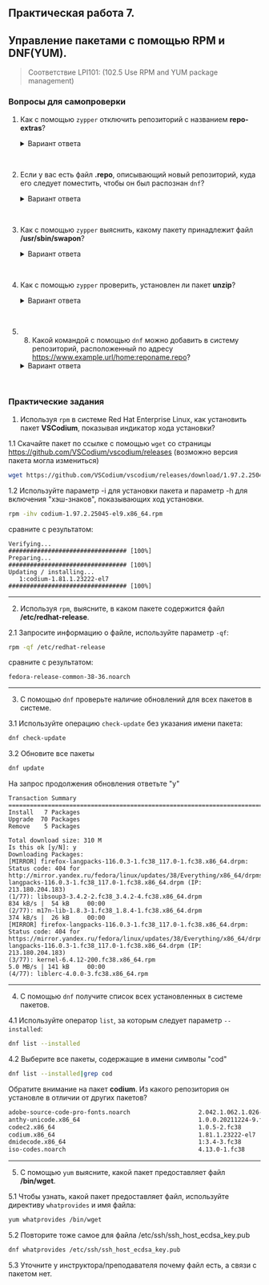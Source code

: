 ## Практическая работа 7. 
## Управление пакетами с помощью RPM и DNF(YUM).

> Соответствие LPI101: (102.5 Use RPM and YUM package management)

### Вопросы для самопроверки

1. Как с помощью `zypper` отключить репозиторий с названием **repo-extras**? 
    <details>
    <summary>Вариант ответа</summary>

    Для изменения параметров репозитория используйте операцию `modifyrepo`, а для его отключения - параметр `-d`: 
    ```sh
    zypper modifyrepo -d repo-extras
    ```
    
    </details>
<br> 


2. Если у вас есть файл **.repo**, описывающий новый репозиторий, куда его следует поместить, чтобы он был распознан `dnf`? 
    <details>
    <summary>Вариант ответа</summary>

    Файлы **.repo** для DNF следует поместить в то же место, которое используется YUM, внутри **/etc/yum.repos.d/**.
    
    </details>
<br> 

3. Как с помощью `zypper` выяснить, какому пакету принадлежит файл **/usr/sbin/swapon**? 
    <details>
    <summary>Вариант ответа</summary>

    Используйте оператор `se` (`search`) и параметр `--provides`: 

    ```sh
    zypper se --provides /usr/sbin/swapon
    ```
    
    </details>
<br> 

4.  Как с помощью `zypper` проверить, установлен ли пакет **unzip**? 
    <details>
    <summary>Вариант ответа</summary>

    Необходимо выполнить поиск (`se`) по установленным (`-i`) пакетам: 

    ```sh
    zypper se -i unzip
    ```
    
    </details>
<br> 

5. 8. Какой командой с помощью `dnf` можно добавить в систему репозиторий, расположенный по адресу https://www.example.url/home:reponame.repo? 

    <details>
    <summary>Вариант ответа</summary>

    Работа с репозиториями - это "изменение конфигурации", поэтому используйте `config-manager` и параметр `--add_repo`: 

    ```sh
    dnf config-manager --add_repo https://www.example.url/home:reponame.repo
    ```
    
    </details>
<br> 


### Практические задания

1. Используя `rpm` в системе Red Hat Enterprise Linux, как установить пакет **VSCodium**, показывая индикатор хода установки? 

1.1 Скачайте пакет по ссылке с помощью `wget` со страницы https://github.com/VSCodium/vscodium/releases (возможно версия пакета могла измениться)
```sh
wget https://github.com/VSCodium/vscodium/releases/download/1.97.2.25045/codium-1.97.2.25045-el9.x86_64.rpm
```

1.2 Используйте параметр -i для установки пакета и параметр -h для включения "хэш-знаков", показывающих ход установки. 
```sh
rpm -ihv codium-1.97.2.25045-el9.x86_64.rpm
```

сравните с результатом:
```console
Verifying...                          ################################# [100%]
Preparing...                          ################################# [100%]
Updating / installing...
   1:codium-1.81.1.23222-el7          ################################# [100%]
```

---
2. Используя `rpm`, выясните, в каком пакете содержится файл **/etc/redhat-release**. 

2.1 Запросите информацию о файле, используйте параметр `-qf`: 
```sh
rpm -qf /etc/redhat-release
```

сравните с результатом:
```console
fedora-release-common-38-36.noarch
```

---
3. C помощью `dnf` проверьте наличие обновлений для всех пакетов в системе.

3.1 Используйте операцию `check-update` без указания имени пакета: 
```sh
dnf check-update
```

3.2 Обновите все пакеты
```sh
dnf update
```
 На запрос продолжения обновления ответьте "y"
 ```console
 Transaction Summary
========================================================================================================================================
Install   7 Packages
Upgrade  70 Packages
Remove    5 Packages

Total download size: 310 M
Is this ok [y/N]: y
Downloading Packages:
[MIRROR] firefox-langpacks-116.0.3-1.fc38_117.0-1.fc38.x86_64.drpm: Status code: 404 for http://mirror.yandex.ru/fedora/linux/updates/38/Everything/x86_64/drpms/firefox-langpacks-116.0.3-1.fc38_117.0-1.fc38.x86_64.drpm (IP: 213.180.204.183)
(1/77): libsoup3-3.4.2-2.fc38_3.4.2-4.fc38.x86_64.drpm                                                  834 kB/s |  54 kB     00:00
(2/77): m17n-lib-1.8.3-1.fc38_1.8.4-1.fc38.x86_64.drpm                                                  374 kB/s |  26 kB     00:00
[MIRROR] firefox-langpacks-116.0.3-1.fc38_117.0-1.fc38.x86_64.drpm: Status code: 404 for https://mirror.yandex.ru/fedora/linux/updates/38/Everything/x86_64/drpms/firefox-langpacks-116.0.3-1.fc38_117.0-1.fc38.x86_64.drpm (IP: 213.180.204.183)
(3/77): kernel-6.4.12-200.fc38.x86_64.rpm                                                               5.0 MB/s | 141 kB     00:00
(4/77): liblerc-4.0.0-3.fc38.x86_64.rpm                  
 ```

---
4. C помощью `dnf` получите список всех установленных в системе пакетов. 

4.1 Используйте оператор `list`, за которым следует параметр `--installed`: 
```sh
dnf list --installed
```

4.2 Выберите все пакеты, содержащие в имени символы "cod"
```sh
dnf list --installed|grep cod
```
Обратите внимание на пакет **codium**. Из какого репозитория он установле в отличии от других пакетов?
```sh
adobe-source-code-pro-fonts.noarch                   2.042.1.062.1.026-2.fc38           @updates
anthy-unicode.x86_64                                 1.0.0.20211224-9.fc38              @fedora
codec2.x86_64                                        1.0.5-2.fc38                       @fedora
codium.x86_64                                        1.81.1.23222-el7                   @@System
dmidecode.x86_64                                     1:3.4-3.fc38                       @fedora
iso-codes.noarch                                     4.13.0-1.fc38                      @fedora
```

---
5. С помощью `yum` выясните, какой пакет предоставляет файл **/bin/wget**. 

5.1 Чтобы узнать, какой пакет предоставляет файл, используйте директиву `whatprovides` и имя файла: 

```sh
yum whatprovides /bin/wget
```

5.2 Повторите тоже самое для файла /etc/ssh/ssh_host_ecdsa_key.pub
```sh
dnf whatprovides /etc/ssh/ssh_host_ecdsa_key.pub
```

5.3 Уточните у инструктора/преподавателя почему файл есть, а связи с пакетом нет.
